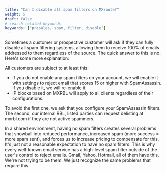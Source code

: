 ```yaml
---
title: "Can I disable all spam filters on MXroute?"
weight: 5
draft: false
# search related keywords
keywords: ["presales, spam, filter, disable"]
---
```


Sometimes a customer or prospective customer will ask if they can fully disable all spam filtering systems, allowing them to receive 100% of emails addressed to them regardless of the source. The quick answer to this is no. Here's some more explanation:

All customers are subject to at least this:
- If you do not enable any spam filters on your account, we will enable it with settings to reject email that scores 15 or higher with SpamAssassin. If you disable it, we will re-enable it.
- IP blocks based on MXRBL will apply to all clients regardless of their configurations.

To avoid the first one, we ask that you configure your SpamAssassin filters. The second, our internal RBL, listed parties can request delisting at mxrbl.com if they are not active spammers.

In a shared environment, having no spam filters creates several problems that snowball into reduced performance, increased spam (more success = more spam sent), and forces us to increase pricing to compensate for this. It's just not a reasonable expectation to have no spam filters. This is why every well-known email service has a high-level spam filter outside of the user's control to reject emails. Gmail, Yahoo, Hotmail, all of them have this. We're not trying to be them. We just recognize the same problems that require this.

